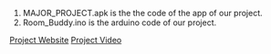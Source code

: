 1. MAJOR_PROJECT.apk is the the code of the app of our project.
2. Room_Buddy.ino is the arduino code of our project.

[Project Website](https://ritesh19384.wixsite.com/roombuddy)
[Project Video](https://youtu.be/smR9DUdHKb4)
